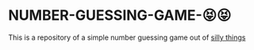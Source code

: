 # NUMBER-GUESSING-GAME-:stuck_out_tongue_closed_eyes::stuck_out_tongue_closed_eyes:
This is a repository of a simple number guessing game out of [silly things](http://www.donothingfor2minutes.com/)
